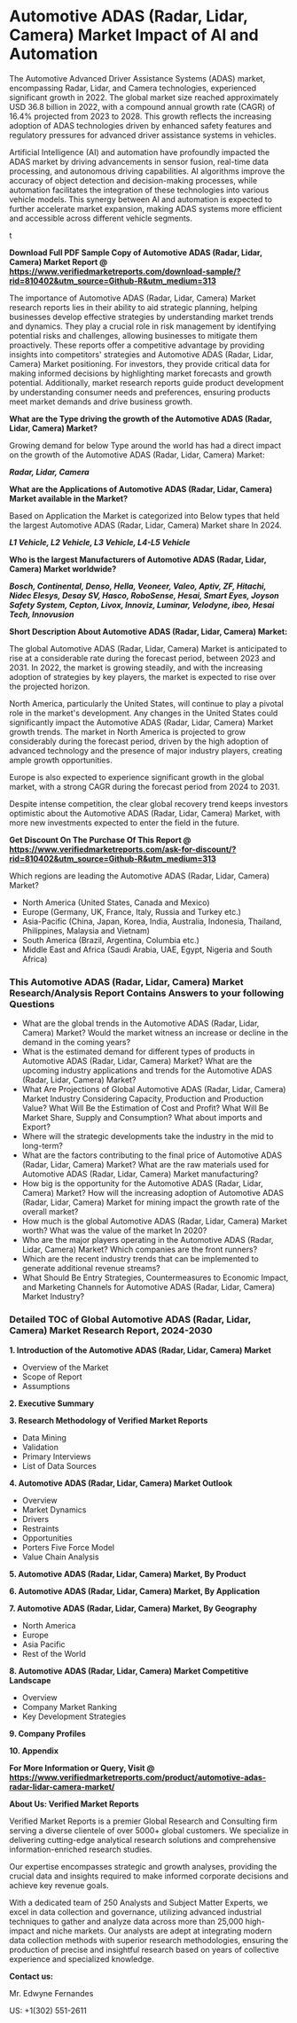 <meta name="title" content="Global  Automotive ADAS (Radar, Lidar, Camera) Market Impact of AI and Automation"><meta name="description" content="  The Automotive Advanced Driver Assistance Systems (ADAS) market, encompassing Radar, Lidar, and Camera technologies, experienced significant growth in 2022. The glob"><meta name="title" content=" Automotive ADAS (Radar, Lidar, Camera) Market Size, Share, Scope, Trends, Growth, Opportunities, Analysis, Forecast"> <h1>Automotive ADAS (Radar, Lidar, Camera) Market Impact of AI and Automation</h1> <p>The Automotive Advanced Driver Assistance Systems (ADAS) market, encompassing Radar, Lidar, and Camera technologies, experienced significant growth in 2022. The global market size reached approximately USD 36.8 billion in 2022, with a compound annual growth rate (CAGR) of 16.4% projected from 2023 to 2028. This growth reflects the increasing adoption of ADAS technologies driven by enhanced safety features and regulatory pressures for advanced driver assistance systems in vehicles.</p> <p>Artificial Intelligence (AI) and automation have profoundly impacted the ADAS market by driving advancements in sensor fusion, real-time data processing, and autonomous driving capabilities. AI algorithms improve the accuracy of object detection and decision-making processes, while automation facilitates the integration of these technologies into various vehicle models. This synergy between AI and automation is expected to further accelerate market expansion, making ADAS systems more efficient and accessible across different vehicle segments.</p> t</p><p id="" class=""><strong>Download Full PDF Sample Copy of Automotive ADAS (Radar, Lidar, Camera) Market Report @ <a href="https://www.verifiedmarketreports.com/download-sample/?rid=810402&utm_source=Github-R&utm_medium=313" target="_blank">https://www.verifiedmarketreports.com/download-sample/?rid=810402&utm_source=Github-R&utm_medium=313</a></strong></p><p>The importance of&nbsp;Automotive ADAS (Radar, Lidar, Camera) Market research reports lies in their ability to aid strategic planning, helping businesses develop effective strategies by understanding market trends and dynamics. They play a crucial role in risk management by identifying potential risks and challenges, allowing businesses to mitigate them proactively. These reports offer a competitive advantage by providing insights into competitors' strategies and Automotive ADAS (Radar, Lidar, Camera) Market positioning. For investors, they provide critical data for making informed decisions by highlighting market forecasts and growth potential. Additionally, market research reports guide product development by understanding consumer needs and preferences, ensuring products meet market demands and drive business growth.</p><p><strong>What are the&nbsp;Type driving the growth of the Automotive ADAS (Radar, Lidar, Camera) Market?</strong></p><p id="" class="">Growing demand for below Type around the world has had a direct impact on the growth of the Automotive ADAS (Radar, Lidar, Camera) Market:</p><em><strong>Radar, Lidar, Camera</strong></em></p><strong>What are the&nbsp;Applications&nbsp;of Automotive ADAS (Radar, Lidar, Camera) Market available in the Market?</strong></p><p id="" class="">Based on Application the Market is categorized into Below types that held the largest Automotive ADAS (Radar, Lidar, Camera) Market share In 2024.</p><em><strong>L1 Vehicle, L2 Vehicle, L3 Vehicle, L4-L5 Vehicle</strong></em></p><strong>Who is the largest Manufacturers of Automotive ADAS (Radar, Lidar, Camera) Market worldwide?</strong></p><p><em><strong>Bosch, Continental, Denso, Hella, Veoneer, Valeo, Aptiv, ZF, Hitachi, Nidec Elesys, Desay SV, Hasco, RoboSense, Hesai, Smart Eyes, Joyson Safety System, Cepton, Livox, Innoviz, Luminar, Velodyne, ibeo, Hesai Tech, Innovusion</strong></em></p><p id="" class=""><strong>Short Description About Automotive ADAS (Radar, Lidar, Camera) Market:</strong></p><p>The global Automotive ADAS (Radar, Lidar, Camera) Market is anticipated to rise at a considerable rate during the forecast period, between 2023 and 2031. In 2022, the market is growing steadily, and with the increasing adoption of strategies by key players, the market is expected to rise over the projected horizon.</p><p>North America, particularly the United States, will continue to play a pivotal role in the market's development. Any changes in the United States could significantly impact the Automotive ADAS (Radar, Lidar, Camera) Market growth trends. The market in North America is projected to grow considerably during the forecast period, driven by the high adoption of advanced technology and the presence of major industry players, creating ample growth opportunities.</p><p>Europe is also expected to experience significant growth in the global market, with a strong CAGR during the forecast period from 2024 to 2031.</p><p>Despite intense competition, the clear global recovery trend keeps investors optimistic about the Automotive ADAS (Radar, Lidar, Camera) Market, with more new investments expected to enter the field in the future.</p><p id="" class=""><strong>Get Discount On The Purchase Of This Report @ <a href="https://www.verifiedmarketreports.com/ask-for-discount/?rid=810402&utm_source=Github-R&utm_medium=313" target="_blank">https://www.verifiedmarketreports.com/ask-for-discount/?rid=810402&utm_source=Github-R&utm_medium=313</a></strong></p>Which regions are leading the Automotive ADAS (Radar, Lidar, Camera) Market?</p><ul><li>North America (United States, Canada and Mexico)</li><li>Europe (Germany, UK, France, Italy, Russia and Turkey etc.)</li><li>Asia-Pacific (China, Japan, Korea, India, Australia, Indonesia, Thailand, Philippines, Malaysia and Vietnam)</li><li>South America (Brazil, Argentina, Columbia etc.)</li><li>Middle East and Africa (Saudi Arabia, UAE, Egypt, Nigeria and South Africa)</li></ul><h3 id="" class="">This Automotive ADAS (Radar, Lidar, Camera) Market Research/Analysis Report Contains Answers to your following Questions</h3><ul><li>What are the global trends in the Automotive ADAS (Radar, Lidar, Camera) Market? Would the market witness an increase or decline in the demand in the coming years?</li><li>What is the estimated demand for different types of products in Automotive ADAS (Radar, Lidar, Camera) Market? What are the upcoming industry applications and trends for the Automotive ADAS (Radar, Lidar, Camera) Market?</li><li>What Are Projections of Global Automotive ADAS (Radar, Lidar, Camera) Market Industry Considering Capacity, Production and Production Value? What Will Be the Estimation of Cost and Profit? What Will Be Market Share, Supply and Consumption? What about imports and Export?</li><li>Where will the strategic developments take the industry in the mid to long-term?</li><li>What are the factors contributing to the final price of Automotive ADAS (Radar, Lidar, Camera) Market? What are the raw materials used for Automotive ADAS (Radar, Lidar, Camera) Market manufacturing?</li><li>How big is the opportunity for the Automotive ADAS (Radar, Lidar, Camera) Market? How will the increasing adoption of Automotive ADAS (Radar, Lidar, Camera) Market for mining impact the growth rate of the overall market?</li><li>How much is the global Automotive ADAS (Radar, Lidar, Camera) Market worth? What was the value of the market In 2020?</li><li>Who are the major players operating in the Automotive ADAS (Radar, Lidar, Camera) Market? Which companies are the front runners?</li><li>Which are the recent industry trends that can be implemented to generate additional revenue streams?</li><li>What Should Be Entry Strategies, Countermeasures to Economic Impact, and Marketing Channels for Automotive ADAS (Radar, Lidar, Camera) Market Industry?</li></ul><h3 id="" class="">Detailed TOC of Global Automotive ADAS (Radar, Lidar, Camera) Market Research Report, 2024-2030</h3><p id="" class=""><strong>1. Introduction of the Automotive ADAS (Radar, Lidar, Camera) Market</strong></p><ul><li>Overview of the Market</li><li>Scope of Report</li><li>Assumptions</li></ul><p id="" class=""><strong>2. Executive Summary</strong></p><p id="" class=""><strong>3. Research Methodology of Verified Market Reports</strong></p><ul><li>Data Mining</li><li>Validation</li><li>Primary Interviews</li><li>List of Data Sources</li></ul><p id="" class=""><strong>4. Automotive ADAS (Radar, Lidar, Camera) Market Outlook</strong></p><ul><li>Overview</li><li>Market Dynamics</li><li>Drivers</li><li>Restraints</li><li>Opportunities</li><li>Porters Five Force Model</li><li>Value Chain Analysis</li></ul><p id="" class=""><strong>5. Automotive ADAS (Radar, Lidar, Camera) Market, By Product</strong></p><p id="" class=""><strong>6. Automotive ADAS (Radar, Lidar, Camera) Market, By Application</strong></p><p id="" class=""><strong>7. Automotive ADAS (Radar, Lidar, Camera) Market, By Geography</strong></p><ul><li>North America</li><li>Europe</li><li>Asia Pacific</li><li>Rest of the World</li></ul><p id="" class=""><strong>8. Automotive ADAS (Radar, Lidar, Camera) Market Competitive Landscape</strong></p><ul><li>Overview</li><li>Company Market Ranking</li><li>Key Development Strategies</li></ul><p id="" class=""><strong>9. Company Profiles</strong></p><p id="" class=""><strong>10. Appendix</strong></p><p id="" class=""><strong>For More Information or Query, Visit @ <a href="https://www.verifiedmarketreports.com/product/automotive-adas-radar-lidar-camera-market/" target="_blank">https://www.verifiedmarketreports.com/product/automotive-adas-radar-lidar-camera-market/</a></strong></p><p id="" class=""><strong>About Us: Verified Market Reports</strong></p><p id="" class="">Verified Market Reports is a premier Global Research and Consulting firm serving a diverse clientele of over 5000+ global customers. We specialize in delivering cutting-edge analytical research solutions and comprehensive information-enriched research studies.</p><p id="" class="">Our expertise encompasses strategic and growth analyses, providing the crucial data and insights required to make informed corporate decisions and achieve key revenue goals.</p><p id="" class="">With a dedicated team of 250 Analysts and Subject Matter Experts, we excel in data collection and governance, utilizing advanced industrial techniques to gather and analyze data across more than 25,000 high-impact and niche markets. Our analysts are adept at integrating modern data collection methods with superior research methodologies, ensuring the production of precise and insightful research based on years of collective experience and specialized knowledge.</p><p id="" class=""><strong>Contact us:</strong></p><p id="" class="">Mr. Edwyne Fernandes</p><p id="" class="">US: +1(302) 551-2611</p>